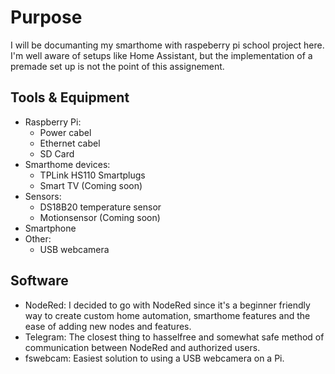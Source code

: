 # Purpose
I will be documanting my smarthome with raspeberry pi school project here.
I'm well aware of setups like Home Assistant, but the implementation of a premade set up is not the point of this assignement.

## Tools & Equipment
* Raspberry Pi:
	* Power cabel
	* Ethernet cabel
	* SD Card
* Smarthome devices:
	* TPLink HS110 Smartplugs
	* Smart TV (Coming soon)
* Sensors:
	* DS18B20 temperature sensor
	* Motionsensor (Coming soon)
* Smartphone
* Other:
	* USB webcamera

## Software
* NodeRed:
I decided to go with NodeRed since it's a beginner friendly way to create custom home automation, smarthome features and the ease of adding new nodes and features.
* Telegram:
The closest thing to hasselfree and somewhat safe method of communication between NodeRed and authorized users.
* fswebcam:
Easiest solution to using a USB webcamera on a Pi.


